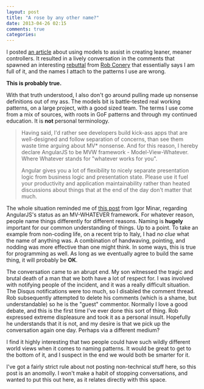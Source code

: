 ```yaml
---
layout: post
title: "A rose by any other name?"
date: 2013-04-26 02:15
comments: true
categories: 
---
```


I posted [an
article](http://joelhooks.com/blog/2013/04/24/modeling-data-and-state-in-your-angularjs-application/#comment-875747843) about using models to assist in creating leaner, meaner controllers. It resulted in a lively conversation in the comments that spawned an interesting [rebuttal](http://wekeroad.com/2013/04/25/models-and-services-in-angular) from [Rob Conery](http://twitter.com/robconery) that essentially says I am full of it, and the names I attach to the patterns I use are wrong.

**This is probably true.**

With that truth understood, I also don't go around pulling made up nonsense
definitions out of my ass. The models bit is battle-tested real working
patterns, on a large project, with a good sized team. The terms I use come from
a mix of sources, with roots in GoF patterns and through my continued education.
It is **not** personal terminology.

>Having said, I'd rather see developers build kick-ass apps that are
well-designed and follow separation of concerns, than see them waste time
arguing about MV\* nonsense. And for this reason, I hereby declare AngularJS to
be MVW framework - Model-View-Whatever. Where Whatever stands for "whatever
works for you".
>
>Angular gives you a lot of flexibility to nicely separate presentation logic
from business logic and presentation state. Please use it fuel your productivity
and application maintainability rather than heated discussions about things that
at the end of the day don't matter that much.

The whole situation reminded me of [this
post](https://plus.google.com/app/basic/stream/z13vitkjpya0zxcee23ztzmqcor3fzen2) from Igor Minar, regarding
AngularJS's status as an MV-WHATEVER framework. For whatever reason, people name
things differently for different reasons. Naming is **hugely** important for our
common understanding of things. Up to a point. To take an example from
non-coding life, on a recent trip to Italy, I had *no clue* what the name of
anything was. A combination of handwaving, pointing, and nodding was more
effective than one might think. In some ways, this is true for programming as
well. As long as we eventually agree to build the same thing, it will probably
be **OK**.

The conversation came to an abrupt end. My son witnessed the tragic and brutal
death of a man that we both have a lot of respect for. I was involved with
notifying people of the incident, and it was a really difficult situation. The
Disqus notifications were too much, so I disabled the comment thread. Rob
subsequently attempted to delete his comments (which is a shame, but
understandable) so he is the "guest" commentor. Normally I love a good debate,
and this is the first time I've ever done this sort of thing. Rob expressed
extreme displeasure and took it as a personal insult. Hopefully he understands
that it is not, and my desire is that we pick up the conversation again one day. Perhaps via a different medium? 

I find it highly interesting that two people could have such wildly different
world views when it comes to naming patterns. It would be great to get to the
bottom of it, and I suspect in the end we would both be smarter for it. 
 
I've got a fairly strict rule about not posting non-technical stuff here, so
this post is an anomolly. I won't make a habit of stopping conversations, and
wanted to put this out here, as it relates directly with this space.
